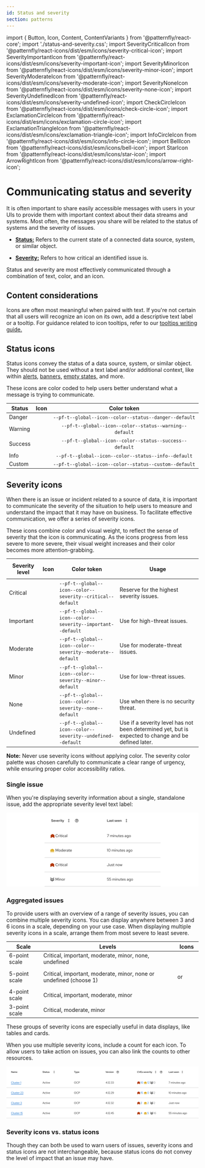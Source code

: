 ```yaml
---
id: Status and severity
section: patterns
---
```

import { Button, Icon, Content, ContentVariants } from '@patternfly/react-core';
import './status-and-severity.css';
import SeverityCriticalIcon from '@patternfly/react-icons/dist/esm/icons/severity-critical-icon';
import SeverityImportantIcon from '@patternfly/react-icons/dist/esm/icons/severity-important-icon';
import SeverityMinorIcon from '@patternfly/react-icons/dist/esm/icons/severity-minor-icon';
import SeverityModerateIcon from '@patternfly/react-icons/dist/esm/icons/severity-moderate-icon';
import SeverityNoneIcon from '@patternfly/react-icons/dist/esm/icons/severity-none-icon';
import SeverityUndefinedIcon from '@patternfly/react-icons/dist/esm/icons/severity-undefined-icon';
import CheckCircleIcon from '@patternfly/react-icons/dist/esm/icons/check-circle-icon';
import ExclamationCircleIcon from '@patternfly/react-icons/dist/esm/icons/exclamation-circle-icon';
import ExclamationTriangleIcon from '@patternfly/react-icons/dist/esm/icons/exclamation-triangle-icon';
import InfoCircleIcon from '@patternfly/react-icons/dist/esm/icons/info-circle-icon';
import BellIcon from '@patternfly/react-icons/dist/esm/icons/bell-icon';
import StarIcon from '@patternfly/react-icons/dist/esm/icons/star-icon';
import ArrowRightIcon from '@patternfly/react-icons/dist/esm/icons/arrow-right-icon';

# Communicating status and severity 

It is often important to share easily accessible messages with users in your UIs to provide them with important context about their data streams and systems. Most often, the messages you share will be related to the status of systems and the severity of issues.

- [**Status:**](#status-icons) Refers to the current state of a connected data source, system, or similar object.

- [**Severity:**](#severity-icons) Refers to how critical an identified issue is.

Status and severity are most effectively communicated through a combination of text, color, and an icon.

## Content considerations 

Icons are often most meaningful when paired with text. If you're not certain that all users will recognize an icon on its own, add a descriptive text label or a tooltip. For guidance related to icon tooltips, refer to our [tooltips writing guide.](/ux-writing/tooltips)

## Status icons

Status icons convey the status of a data source, system, or similar object. They should not be used without a text label and/or additional context, like within [alerts,](/components/alert) [banners,](/components/banner#status) [empty states,](/components/empty-state#with-status) and more.

These icons are color coded to help users better understand what a message is trying to communicate.

| **Status** | **Icon** | **Color token** |
| --- | --- | :---: |
| Danger | <Icon status="danger" size="xl"> <ExclamationCircleIcon /> </Icon> |`--pf-t--global--icon--color--status--danger--default` | 
| Warning | <Icon status="warning" size="xl"><ExclamationTriangleIcon /></Icon> | `--pf-t--global--icon--color--status--warning--default` |
| Success | <Icon status="success" size="xl"><CheckCircleIcon /></Icon> | `--pf-t--global--icon--color--status--success--default` |
| Info | <Icon status="info" size="xl"><InfoCircleIcon /></Icon> | `--pf-t--global--icon--color--status--info--default` |
| Custom |  <Icon status="custom" size="xl"><BellIcon /></Icon> |`--pf-t--global--icon--color--status--custom--default` |

## Severity icons

When there is an issue or incident related to a source of data, it is important to communicate the severity of the situation to help users to measure and understand the impact that it may have on business. To facilitate effective communication, we offer a series of severity icons.

These icons combine color and visual weight, to reflect the sense of severity that the icon is communicating. As the icons progress from less severe to more severe, their visual weight increases and their color becomes more attention-grabbing.

| **Severity level** |  <p align="center">**Icon**</p> | **Color token** | **Usage** |
| --- | :---: | --- | --- |
| Critical | <p align="center"><Icon iconSize="lg" className="critical"><SeverityCriticalIcon /></Icon></p> | `--pf-t--global--icon--color--severity--critical--default`| Reserve for the highest severity issues. |
| Important | <p align="center"><Icon iconSize="lg" className="important"><SeverityImportantIcon /></Icon></p>  | `--pf-t--global--icon--color--severity--important--default` | Use for high-threat issues. |
| Moderate | <p align="center"><Icon iconSize="lg" className="moderate"><SeverityModerateIcon /></Icon></p> | `--pf-t--global--icon--color--severity--moderate--default`| Use for moderate-threat issues. |
| Minor | <p align="center"><Icon iconSize="lg" className="minor"><SeverityMinorIcon /></Icon></p> | `--pf-t--global--icon--color--severity--minor--default`| Use for low-threat issues.  |
| None | <p align="center"><Icon iconSize="lg" className="none"><SeverityNoneIcon /></Icon></p> | `--pf-t--global--icon--color--severity--none--default` | Use when there is no security threat.  |
| Undefined | <p align="center"><Icon iconSize="lg"  className="undefined"><SeverityUndefinedIcon /></Icon></p> | `--pf-t--global--icon--color--severity--undefined--default` | Use if a severity level has not been determined yet, but is expected to change and be defined later. |

**Note:** Never use severity icons without applying color. The severity color palette was chosen carefully to communicate a clear range of urgency, while ensuring proper color accessibility ratios. 

### Single issue

When you're displaying severity information about a single, standalone issue, add the appropriate severity level text label:

![./img/severity-table-single.png](./img/severity-table-single.png)

### Aggregated issues

To provide users with an overview of a range of severity issues, you can combine multiple severity icons. You can display anywhere between 3 and 6 icons in a scale, depending on your use case. When displaying multiple severity icons in a scale, arrange them from most severe to least severe. 

| **Scale** | **Levels** | **Icons** |
| --- | --- | --- |
| 6-point scale | Critical, important, moderate, minor, none, undefined | <Icon iconSize="lg" className="critical"><SeverityCriticalIcon /></Icon> &nbsp;&nbsp; <Icon iconSize="lg" className="important"><SeverityImportantIcon /></Icon> &nbsp;&nbsp; <Icon iconSize="lg" className="moderate"><SeverityModerateIcon /></Icon>   &nbsp;&nbsp; <Icon iconSize="lg" className="minor"><SeverityMinorIcon /></Icon> &nbsp;&nbsp; <Icon iconSize="lg" className="none"><SeverityNoneIcon /></Icon> &nbsp;&nbsp; <Icon iconSize="lg" className="undefined"><SeverityUndefinedIcon /></Icon>  | 
| 5-point scale | Critical, important, moderate, minor, none or undefined (choose 1) | <Icon iconSize="lg" className="critical"><SeverityCriticalIcon /> </Icon> &nbsp;&nbsp; <Icon iconSize="lg" className="important"><SeverityImportantIcon /></Icon> &nbsp;&nbsp; <Icon iconSize="lg" className="moderate"><SeverityModerateIcon /></Icon>   &nbsp;&nbsp; <Icon iconSize="lg" className="minor"><SeverityMinorIcon /></Icon> &nbsp;&nbsp; <Icon iconSize="lg" className="none"><SeverityNoneIcon /></Icon> <br /> or <br /> <Icon iconSize="lg" className="critical"><SeverityCriticalIcon /> </Icon> &nbsp;&nbsp; <Icon iconSize="lg" className="important"><SeverityImportantIcon /></Icon> &nbsp;&nbsp; <Icon iconSize="lg" className="moderate"><SeverityModerateIcon /></Icon>   &nbsp;&nbsp; <Icon iconSize="lg" className="minor"><SeverityMinorIcon /></Icon> &nbsp;&nbsp; <Icon iconSize="lg" className="undefined"><SeverityUndefinedIcon /></Icon>   | 
| 4-point scale | Critical, important, moderate, minor |<Icon iconSize="lg" className="critical"><SeverityCriticalIcon /> </Icon> &nbsp;&nbsp; <Icon iconSize="lg" className="important"><SeverityImportantIcon /></Icon> &nbsp;&nbsp; <Icon iconSize="lg" className="moderate"><SeverityModerateIcon /></Icon>   &nbsp;&nbsp; <Icon iconSize="lg" className="minor"><SeverityMinorIcon /></Icon>  | 
| 3-point scale | Critical, moderate, minor | <Icon iconSize="lg" className="critical"><SeverityCriticalIcon /> </Icon> &nbsp;&nbsp; <Icon iconSize="lg" className="moderate"><SeverityModerateIcon /></Icon>   &nbsp;&nbsp; <Icon iconSize="lg" className="minor"><SeverityMinorIcon /></Icon>   | 

These groups of severity icons are especially useful in data displays, like tables and cards.

When you use multiple severity icons, include a count for each icon. To allow users to take action on issues, you can also link the counts to other resources. 

![./img/severity-table-multiple.png](./img/severity-table-multiple.png)

### Severity icons vs. status icons

Though they can both be used to warn users of issues, severity icons and status icons are not interchangeable, because status icons do not convey the level of impact that an issue may have. 
